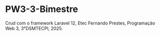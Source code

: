 # PW3-3-Bimestre
Crud com o framework Laravel 12, Etec Fernando Prestes, Programação Web 3, 3°DSMTECPI, 2025.
